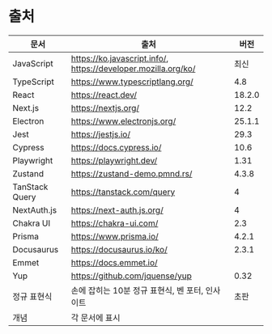 # 출처

| 문서           | 출처                                                         | 버전   |
| -------------- | ------------------------------------------------------------ | ------ |
| JavaScript     | https://ko.javascript.info/, https://developer.mozilla.org/ko/ | 최신   |
| TypeScript     | https://www.typescriptlang.org/                              | 4.8    |
| React          | https://react.dev/                                           | 18.2.0 |
| Next.js        | https://nextjs.org/                                          | 12.2   |
| Electron       | https://www.electronjs.org/                                  | 25.1.1 |
| Jest           | https://jestjs.io/                                           | 29.3   |
| Cypress        | https://docs.cypress.io/                                     | 10.6   |
| Playwright     | https://playwright.dev/                                      | 1.31   |
| Zustand        | https://zustand-demo.pmnd.rs/                                | 4.3.8  |
| TanStack Query | https://tanstack.com/query                                   | 4      |
| NextAuth.js    | https://next-auth.js.org/                                    | 4      |
| Chakra UI      | https://chakra-ui.com/                                       | 2.3    |
| Prisma         | https://www.prisma.io/                                       | 4.2.1  |
| Docusaurus     | https://docusaurus.io/ko/                                    | 2.3.1  |
| Emmet          | https://docs.emmet.io/                                       |        |
| Yup            | https://github.com/jquense/yup                               | 0.32   |
| 정규 표현식    | 손에 잡히는 10분 정규 표현식, 벤 포터, 인사이트              | 초판   |
| 개념           | 각 문서에 표시                                               |        |
